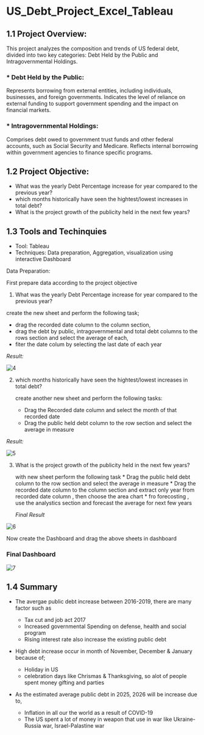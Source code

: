# US_Debt_Project_Excel_Tableau

## 1.1 Project Overview:

This project analyzes the composition and trends of US federal debt, divided into two key categories: Debt Held by the Public and Intragovernmental Holdings.

### * Debt Held by the Public:

Represents borrowing from external entities, including individuals, businesses, and foreign governments.
Indicates the level of reliance on external funding to support government spending and the impact on financial markets.

### * Intragovernmental Holdings:
Comprises debt owed to government trust funds and other federal accounts, such as Social Security and Medicare.
Reflects internal borrowing within government agencies to finance specific programs.

## 1.2 Project Objective:
   * What was the yearly Debt Percentage increase for year compared to the previous year?
   * which months historically have seen the hightest/lowest increases in total debt?
   * What is the project growth of the publicity held in the next few years?

## 1.3 Tools and Techinquies

   * Tool: Tableau
   * Techniques: Data preparation, Aggregation, visualization using interactive Dashboard

Data Preparation:

First prepare data according to the project objective


1) What was the yearly Debt Percentage increase for year compared to the previous year?

  create the new sheet and perform the following task;
  
  * drag the recorded date column to the column section,
  * drag the debt by public, intragovernmental and total debt columns to the rows 
    section and select the average of each,
  * fiter the date colum by selecting the last date of each year

*Result:*
  
  ![4](https://github.com/user-attachments/assets/c098a302-19a4-4abe-91a2-57dd4106af9e)




2) which months historically have seen the hightest/lowest increases in total debt?
 
     create another new sheet and perform the following tasks:
     * Drag the Recorded date column and select the month of that recorded date
     * Drag the public held debt column to the row section and select the average 
       in measure


*Result:*
       
![5](https://github.com/user-attachments/assets/23e7f2bd-e38a-487f-b7de-4270b40fe937)


 3)  What is the project growth of the publicity held in the next few years?

       with new sheet perform the following task
    * Drag the public held debt column to the row section and select the average in measure
    * Drag the recorded date column to the column section and extract only year from recorded date column , then choose the area chart
    * fro forecosting , use the analystics section and forecast the average for next few years



      *Final Result*
    
  ![6](https://github.com/user-attachments/assets/4bc18db3-f352-4364-a61d-a48bfe0afe40)




Now create the Dashboard and drag the above sheets in dashboard



### Final Dashboard

![7](https://github.com/user-attachments/assets/030d62b4-8ef6-466b-8a7e-7b316c46a944)





## 1.4 Summary

* The avergae public debt increase between 2016-2019, there are many factor such as
    * Tax cut and job act 2017
    * Increased governmental Spending on defense, health and social program
    * Rising interest rate also increase the existing public debt

* High debt increase occur in month of November, December & January because of;
    *  Holiday in US
    *  celebration days like Chrismas & Thanksgiving, so alot of people spent money gifting and parties

* As the estimated average public debt in 2025, 2026 will be increase due to,
    * Inflation in all our the world as a result of COVID-19
    * The US spent a lot of money in weapon that use in war like Ukraine-Russia war, Israel-Palastine war
 




  
